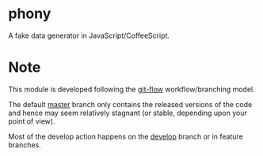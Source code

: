 # phony

A fake data generator in JavaScript/CoffeeScript.

# Note

This module is developed following the [git-flow](https://github.com/nvie/gitflow) workflow/branching model.

The default [master](https://github.com/rodw/phony) branch only contains the released versions of the code and hence may seem relatively stagnant (or stable, depending upon your point of view).

Most of the develop action happens on the [develop](https://github.com/rodw/phony/tree/develop) branch or in feature branches.
